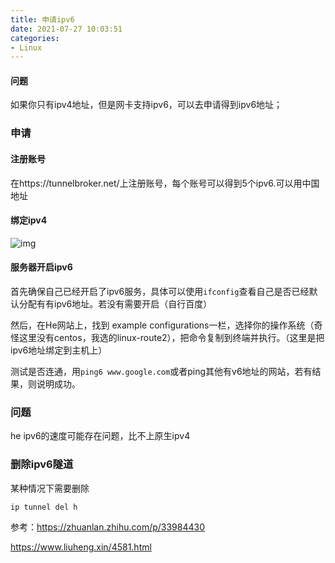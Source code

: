 ```yaml
---
title: 申请ipv6
date: 2021-07-27 10:03:51
categories:
- Linux
---
```

#### 问题

如果你只有ipv4地址，但是网卡支持ipv6，可以去申请得到ipv6地址；

### 申请

#### 注册账号

在https://tunnelbroker.net/上注册账号，每个账号可以得到5个ipv6.可以用中国地址

#### 绑定ipv4

![img](https://pic4.zhimg.com/80/v2-fdeda855380e4f69218354acdb59e277_720w.jpg)



#### 服务器开启ipv6

首先确保自己已经开启了ipv6服务，具体可以使用`ifconfig`查看自己是否已经默认分配有有ipv6地址。若没有需要开启（自行百度）

然后，在He网站上，找到 example configurations一栏，选择你的操作系统（奇怪这里没有centos，我选的linux-route2），把命令复制到终端并执行。（这里是把ipv6地址绑定到主机上）

测试是否连通，用`ping6 www.google.com`或者ping其他有v6地址的网站，若有结果，则说明成功。



### 问题

he ipv6的速度可能存在问题，比不上原生ipv4



### 删除ipv6隧道

某种情况下需要删除

```shell
ip tunnel del h
```





参考：https://zhuanlan.zhihu.com/p/33984430

https://www.liuheng.xin/4581.html